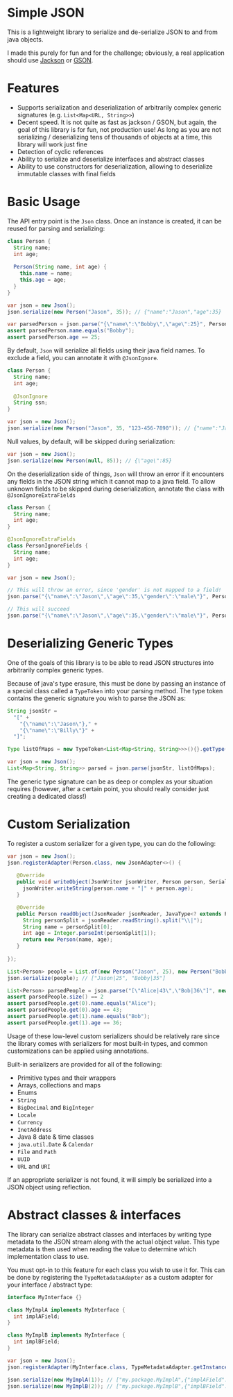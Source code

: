 # Simple JSON

This is a lightweight library to serialize and de-serialize JSON to and from java objects.

I made this purely for fun and for the challenge; obviously, a real application should use [Jackson](https://github.com/FasterXML/jackson) or [GSON](https://github.com/google/gson).

# Features
- Supports serialization and deserialization of arbitrarily complex generic signatures (e.g. `List<Map<URL, String>>`)
- Decent speed. It is not quite as fast as jackson / GSON, but again, the goal of this library is for fun, not production use! As long as you are not serializing / deserializing tens of thousands of objects at a time, this library will work just fine
- Detection of cyclic references
- Ability to serialize and deserialize interfaces and abstract classes
- Ability to use constructors for deserialization, allowing to deserialize immutable classes with final fields

# Basic Usage
The API entry point is the `Json` class. Once an instance is created, it can be reused for parsing and serializing:

```java
class Person {
  String name;
  int age;
  
  Person(String name, int age) {
    this.name = name;
    this.age = age;
  }
}

var json = new Json();
json.serialize(new Person("Jason", 35)); // {"name":"Jason","age":35}

var parsedPerson = json.parse("{\"name\":\"Bobby\",\"age\":25}", Person.class);
assert parsedPerson.name.equals("Bobby");
assert parsedPerson.age == 25;
```

By default, ```Json``` will serialize all fields using their java field names. To exclude a field, you can annotate it with ```@JsonIgnore```.
```java
class Person {
  String name;
  int age;
  
  @JsonIgnore
  String ssn;
}

var json = new Json();
json.serialize(new Person("Jason", 35, "123-456-7890")); // {"name":"Jason","age":35}
```

Null values, by default, will be skipped during serialization:
```java
var json = new Json();
json.serialize(new Person(null, 85)); // {\"age\":85}
```

On the deserialization side of things, ```Json``` will throw an error if it encounters any fields in the JSON string which it cannot map to a java field. To allow unknown fields to be skipped during deserialization, annotate the class with ```@JsonIgnoreExtraFields``` 
```java
class Person {
  String name;
  int age;
}

@JsonIgnoreExtraFields
class PersonIgnoreFields {
  String name;
  int age;
}

var json = new Json();

// This will throw an error, since 'gender' is not mapped to a field!
json.parse("{\"name\":\"Jason\",\"age\":35,\"gender\":\"male\"}", Person.class);

// This will succeed
json.parse("{\"name\":\"Jason\",\"age\":35,\"gender\":\"male\"}", PersonIgnoreFields.class);
```

# Deserializing Generic Types

One of the goals of this library is to be able to read JSON structures into arbitrarily complex generic types.

Because of java's type erasure, this must be done by passing an instance of a special class called a `TypeToken` into your parsing method. The type token contains the generic signature you wish to parse the JSON as:

```java
String jsonStr =
  "[" +
    "{\"name\":\"Jason\"}," +
    "{\"name\":\"Billy\"}" +
  "]"; 

Type listOfMaps = new TypeToken<List<Map<String, String>>>(){}.getType();

var json = new Json();
List<Map<String, String>> parsed = json.parse(jsonStr, listOfMaps);
```

The generic type signature can be as deep or complex as your situation requires (however, after a certain point, you should really consider just creating a dedicated class!)

# Custom Serialization

To register a custom serializer for a given type, you can do the following:
```java
var json = new Json();
json.registerAdapter(Person.class, new JsonAdapter<>() {
  
   @Override
   public void writeObject(JsonWriter jsonWriter, Person person, SerializationContext context) throws IOException {
     jsonWriter.writeString(person.name + "|" + person.age);
   }

   @Override
   public Person readObject(JsonReader jsonReader, JavaType<? extends Person> type, SerializationContext context) throws IOException {
     String personSplit = jsonReader.readString().split("\\|");
     String name = personSplit[0];
     int age = Integer.parseInt(personSplit[1]);
     return new Person(name, age);
   }
   
});

List<Person> people = List.of(new Person("Jason", 25), new Person("Bobby", 35));
json.serialize(people); // ["Jason|25", "Bobby|35"]

List<Person> parsedPeople = json.parse("[\"Alice|43\",\"Bob|36\"]", new TypeToken<List<Person>>(){}.getType());
assert parsedPeople.size() == 2
assert parsedPeople.get(0).name.equals("Alice");
assert parsedPeople.get(0).age == 43;
assert parsedPeople.get(1).name.equals("Bob");
assert parsedPeople.get(1).age == 36;
```

Usage of these low-level custom serializers should be relatively rare since the library comes with serializers for most built-in types, and common customizations can be applied using annotations.

Built-in serializers are provided for all of the following:
- Primitive types and their wrappers
- Arrays, collections and maps
- Enums
- `String`
- `BigDecimal` and `BigInteger`
- `Locale`
- `Currency`
- `InetAddress`
- Java 8 date & time classes
- `java.util.Date` & `Calendar`
- `File` and `Path`
- `UUID`
- `URL` and `URI`
 
 If an appropriate serializer is not found, it will simply be serialized into a JSON object using reflection.
 
# Abstract classes & interfaces

The library can serialize abstract classes and interfaces by writing type metadata to the JSON stream along with the actual object value. This type metadata is then used when reading the value to determine which implementation class to use.

You must opt-in to this feature for each class you wish to use it for. This can be done by registering the `TypeMetadataAdapter` as a custom adapter for your interface / abstract type:

```java
interface MyInterface {}

class MyImplA implements MyInterface {
  int implAField;
}

class MyImplB implements MyInterface {
  int implBField;
}

var json = new Json();
json.registerAdapter(MyInterface.class, TypeMetadataAdapter.getInstance());

json.serialize(new MyImplA(1)); // ["my.package.MyImplA",{"implAField":1}]
json.serialize(new MyImplB(2)); // ["my.package.MyImplB",{"implBField":2}]
```
